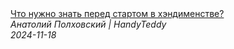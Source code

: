 <!--2024-11-18 15:01:10-->
<div class="yb">
  <a class="nodecor" href="/posts.html?rabota/chto_nujno_znat_pered_startom_v_hendimenstve">
    <img class="preview" data-videoid="yEzmwOe8mOk" src="https://i2.ytimg.com/vi/yEzmwOe8mOk/hqdefault.jpg" align="middle" alt="">
  </a>
  <div class="inlbl text">
    <a class="nodecor" href="/posts.html?rabota/chto_nujno_znat_pered_startom_v_hendimenstve">Что нужно знать перед стартом в хэндименстве?</a><br>
    <i class="smaller2">Анатолий Полховский | HandyTeddy </i><br>
    <i class="smaller3">2024-11-18</i>
  </div>
</div>
